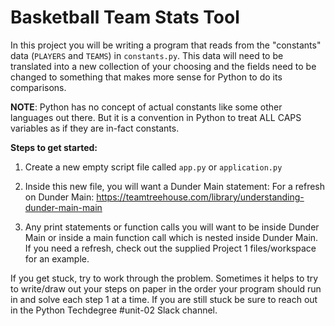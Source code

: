 # Basketball Team Stats Tool
In this project you will be writing a program that reads from the "constants" data (`PLAYERS` and `TEAMS`) in `constants.py`. This data will need to be translated into a new collection of your choosing and the fields need to be changed to something that makes more sense for Python to do its comparisons.


**NOTE**: Python has no concept of actual constants like some other languages out there. But it is a convention in Python to treat ALL CAPS variables as if they are in-fact constants.


**Steps to get started:**

1. Create a new empty script file called `app.py` or `application.py`

2. Inside this new file, you will want a Dunder Main statement:
   For a refresh on Dunder Main:
   https://teamtreehouse.com/library/understanding-dunder-main-main

3. Any print statements or function calls you will want to be inside Dunder Main or inside a main function call which is nested inside Dunder Main.
   If you need a refresh, check out the supplied Project 1 files/workspace for an example.
   


If you get stuck, try to work through the problem. Sometimes it helps to try to write/draw out your steps on paper in the order your program should run in and solve each step 1 at a time. If you are still stuck be sure to reach out in the Python Techdegree #unit-02 Slack channel.
